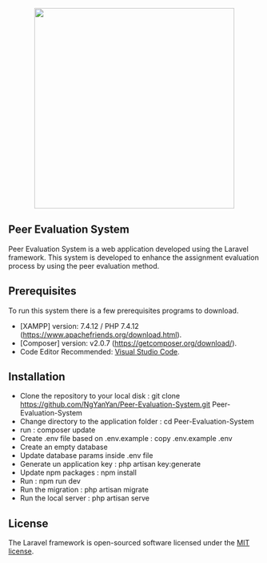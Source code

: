 <p align="center"><a href="https://laravel.com" target="_blank"><img src="https://raw.githubusercontent.com/laravel/art/master/logo-lockup/5%20SVG/2%20CMYK/1%20Full%20Color/laravel-logolockup-cmyk-red.svg" width="400"></a></p>


## Peer Evaluation System

Peer Evaluation System is a web application developed using the Laravel framework. This system is developed to enhance the assignment evaluation process by using the peer evaluation method.

## Prerequisites

To run this system there is a few prerequisites programs to download.

- [XAMPP] version: 7.4.12 / PHP 7.4.12 (https://www.apachefriends.org/download.html).
- [Composer] version: v2.0.7 (https://getcomposer.org/download/).
- Code Editor Recommended: [Visual Studio Code](https://code.visualstudio.com/download).

## Installation

- Clone the repository to your local disk : git clone https://github.com/NgYanYan/Peer-Evaluation-System.git Peer-Evaluation-System
- Change directory to the application folder : cd Peer-Evaluation-System
- run : composer update
- Create .env file based on .env.example : copy .env.example .env
- Create an empty database
- Update database params inside .env file
- Generate un application key : php artisan key:generate
- Update npm packages : npm install
- Run : npm run dev
- Run the migration : php artisan migrate
- Run the local server : php artisan serve

## License

The Laravel framework is open-sourced software licensed under the [MIT license](https://opensource.org/licenses/MIT).
